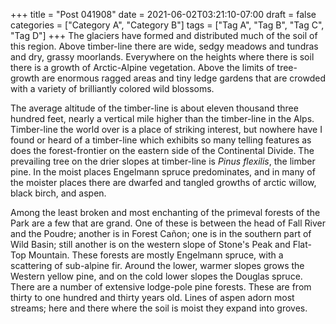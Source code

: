 +++
title = "Post 041908"
date = 2021-06-02T03:21:10-07:00
draft = false
categories = ["Category A", "Category B"]
tags = ["Tag A", "Tag B", "Tag C", "Tag D"]
+++
The glaciers have formed and distributed much of the soil of this region. Above timber-line there are wide, sedgy meadows and tundras and dry, grassy moorlands. Everywhere on the heights where there is soil there is a growth of Arctic-Alpine vegetation. Above the limits of tree-growth are enormous ragged areas and tiny ledge gardens that are crowded with a variety of brilliantly colored wild blossoms.

The average altitude of the timber-line is about eleven thousand three hundred feet, nearly a vertical mile higher than the timber-line in the Alps. Timber-line the world over is a place of striking interest, but nowhere have I found or heard of a timber-line which exhibits so many telling features as does the forest-frontier on the eastern side of the Continental Divide. The prevailing tree on the drier slopes at timber-line is _Pinus flexilis_, the limber pine. In the moist places Engelmann spruce predominates, and in many of the moister places there are dwarfed and tangled growths of arctic willow, black birch, and aspen.

Among the least broken and most enchanting of the primeval forests of the Park are a few that are grand. One of these is between the head of Fall River and the Poudre; another is in Forest Cañon; one is in the southern part of Wild Basin; still another is on the western slope of Stone's Peak and Flat-Top Mountain. These forests are mostly Engelmann spruce, with a scattering of sub-alpine fir. Around the lower, warmer slopes grows the Western yellow pine, and on the cold lower slopes the Douglas spruce. There are a number of extensive lodge-pole pine forests. These are from thirty to one hundred and thirty years old. Lines of aspen adorn most streams; here and there where the soil is moist they expand into groves.
